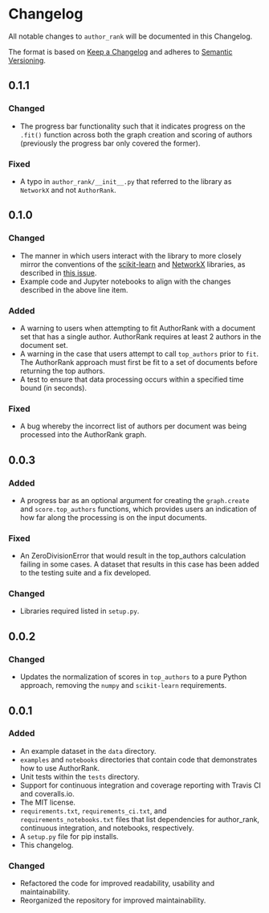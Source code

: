 # Changelog
All notable changes to `author_rank` will be documented in this Changelog.

The format is based on [Keep a Changelog](http://keepachangelog.com/en/1.0.0/) 
and adheres to [Semantic Versioning](http://semver.org/spec/v2.0.0.html).

## 0.1.1

### Changed 
- The progress bar functionality such that it indicates progress on the 
`.fit()` function across both the graph creation and scoring of authors 
(previously the progress bar only covered the former). 

### Fixed
- A typo in `author_rank/__init__.py` that referred to the library as 
`NetworkX` and not `AuthorRank`. 


## 0.1.0

### Changed 
- The manner in which users interact with the library to more
closely mirror the conventions of the [scikit-learn](https://scikit-learn.org/) 
and [NetworkX](https://networkx.github.io/) libraries, as described in 
[this issue](https://github.com/adidier17/AuthorRank/issues/10). 
- Example code and Jupyter notebooks to align with the changes 
described in the above line item. 

### Added 
- A warning to users when attempting to fit AuthorRank with a 
document set that has a single author. AuthorRank requires at 
least 2 authors in the document set. 
- A warning in the case that users attempt to call `top_authors` 
prior to `fit`. The AuthorRank approach must first be fit 
to a set of documents before returning the top authors.
- A test to ensure that data processing occurs within a specified 
time bound (in seconds). 

### Fixed 
- A bug whereby the incorrect list of authors per document 
was being processed into the AuthorRank graph. 


## 0.0.3

### Added

- A progress bar as an optional argument for creating the `graph.create` 
and `score.top_authors` functions, which provides users an indication of 
how far along the processing is on the input documents. 

### Fixed 
- An ZeroDivisionError that would result in the top_authors calculation 
failing in some cases. A dataset that results in this case has been 
added to the testing suite and a fix developed.

### Changed 
- Libraries required listed in `setup.py`. 

## 0.0.2

### Changed 

- Updates the normalization of scores in `top_authors` to a pure Python 
approach, removing the `numpy` and `scikit-learn` requirements. 

## 0.0.1

### Added
- An example dataset in the `data` directory.
- `examples` and `notebooks` directories that contain code that 
demonstrates how to use AuthorRank.
- Unit tests within the `tests` directory. 
- Support for continuous integration and coverage reporting with Travis CI 
and coveralls.io. 
- The MIT license.
- `requirements.txt`, `requirements_ci.txt`, and `requirements_notebooks.txt` 
files that list dependencies for author_rank, continuous integration, and
notebooks, respectively.
- A `setup.py` file for pip installs. 
- This changelog.

### Changed
- Refactored the code for improved readability, usability and maintainability. 
- Reorganized the repository for improved maintainability.

